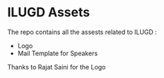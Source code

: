 # ILUGD Assets
The repo contains all the assests related to ILUGD :
 - Logo
 - Mail Template for Speakers

Thanks to Rajat Saini for the Logo
